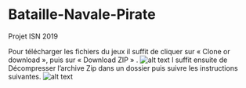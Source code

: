 # Bataille-Navale-Pirate
Projet ISN 2019

Pour télécharger les fichiers du jeux il suffit de cliquer sur « Clone or download », puis sur « Download ZIP » .
![alt text](https://imgur.com/4Fsg1yP.png)
l suffit ensuite de Décompresser l’archive Zip dans un dossier puis suivre les instructions suivantes.
![alt text](https://imgur.com/4Fsg1yP.png)

